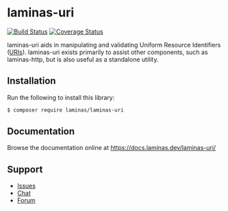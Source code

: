 # laminas-uri

[![Build Status](https://travis-ci.com/laminas/laminas-uri.svg?branch=master)](https://travis-ci.com/laminas/laminas-uri)
[![Coverage Status](https://coveralls.io/repos/github/laminas/laminas-uri/badge.svg?branch=master)](https://coveralls.io/github/laminas/laminas-uri?branch=master)

laminas-uri aids in manipulating and validating Uniform Resource Identifiers
([URIs](http://www.ietf.org/rfc/rfc3986.txt)). laminas-uri exists primarily to
assist other components, such as laminas-http, but is also useful as a standalone
utility.

## Installation

Run the following to install this library:

```bash
$ composer require laminas/laminas-uri
```

## Documentation

Browse the documentation online at https://docs.laminas.dev/laminas-uri/

## Support

* [Issues](https://github.com/laminas/laminas-uri/issues/)
* [Chat](https://laminas.dev/chat/)
* [Forum](https://discourse.laminas.dev/)
